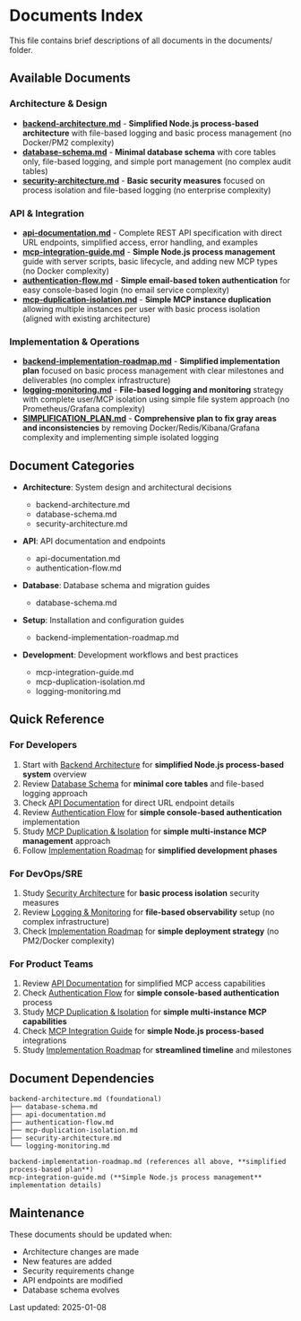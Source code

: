 # Documents Index

This file contains brief descriptions of all documents in the documents/ folder.

## Available Documents

### Architecture & Design
- **[backend-architecture.md](./backend-architecture.md)** - **Simplified Node.js process-based architecture** with file-based logging and basic process management (no Docker/PM2 complexity)
- **[database-schema.md](./database-schema.md)** - **Minimal database schema** with core tables only, file-based logging, and simple port management (no complex audit tables)
- **[security-architecture.md](./security-architecture.md)** - **Basic security measures** focused on process isolation and file-based logging (no enterprise complexity)

### API & Integration
- **[api-documentation.md](./api-documentation.md)** - Complete REST API specification with direct URL endpoints, simplified access, error handling, and examples
- **[mcp-integration-guide.md](./mcp-integration-guide.md)** - **Simple Node.js process management** guide with server scripts, basic lifecycle, and adding new MCP types (no Docker complexity)
- **[authentication-flow.md](./authentication-flow.md)** - **Simple email-based token authentication** for easy console-based login (no email service complexity)
- **[mcp-duplication-isolation.md](./mcp-duplication-isolation.md)** - **Simple MCP instance duplication** allowing multiple instances per user with basic process isolation (aligned with existing architecture)

### Implementation & Operations
- **[backend-implementation-roadmap.md](./backend-implementation-roadmap.md)** - **Simplified implementation plan** focused on basic process management with clear milestones and deliverables (no complex infrastructure)
- **[logging-monitoring.md](./logging-monitoring.md)** - **File-based logging and monitoring** strategy with complete user/MCP isolation using simple file system approach (no Prometheus/Grafana complexity)
- **[SIMPLIFICATION_PLAN.md](./SIMPLIFICATION_PLAN.md)** - **Comprehensive plan to fix gray areas and inconsistencies** by removing Docker/Redis/Kibana/Grafana complexity and implementing simple isolated logging

## Document Categories

- **Architecture**: System design and architectural decisions
  - backend-architecture.md
  - database-schema.md
  - security-architecture.md

- **API**: API documentation and endpoints
  - api-documentation.md
  - authentication-flow.md

- **Database**: Database schema and migration guides
  - database-schema.md

- **Setup**: Installation and configuration guides
  - backend-implementation-roadmap.md

- **Development**: Development workflows and best practices
  - mcp-integration-guide.md
  - mcp-duplication-isolation.md
  - logging-monitoring.md

## Quick Reference

### For Developers
1. Start with [Backend Architecture](./backend-architecture.md) for **simplified Node.js process-based system** overview
2. Review [Database Schema](./database-schema.md) for **minimal core tables** and file-based logging approach
3. Check [API Documentation](./api-documentation.md) for direct URL endpoint details
4. Review [Authentication Flow](./authentication-flow.md) for **simple console-based authentication** implementation
5. Study [MCP Duplication & Isolation](./mcp-duplication-isolation.md) for **simple multi-instance MCP management** approach
6. Follow [Implementation Roadmap](./backend-implementation-roadmap.md) for **simplified development phases**

### For DevOps/SRE
1. Study [Security Architecture](./security-architecture.md) for **basic process isolation** security measures
2. Review [Logging & Monitoring](./logging-monitoring.md) for **file-based observability** setup (no complex infrastructure)
3. Check [Implementation Roadmap](./backend-implementation-roadmap.md) for **simple deployment strategy** (no PM2/Docker complexity)

### For Product Teams
1. Review [API Documentation](./api-documentation.md) for simplified MCP access capabilities
2. Check [Authentication Flow](./authentication-flow.md) for **simple console-based authentication** process
3. Study [MCP Duplication & Isolation](./mcp-duplication-isolation.md) for **simple multi-instance MCP capabilities**
4. Check [MCP Integration Guide](./mcp-integration-guide.md) for **simple Node.js process-based** integrations
5. Study [Implementation Roadmap](./backend-implementation-roadmap.md) for **streamlined timeline** and milestones

## Document Dependencies

```
backend-architecture.md (foundational)
├── database-schema.md
├── api-documentation.md
├── authentication-flow.md
├── mcp-duplication-isolation.md
├── security-architecture.md
└── logging-monitoring.md

backend-implementation-roadmap.md (references all above, **simplified process-based plan**)
mcp-integration-guide.md (**Simple Node.js process management** implementation details)
```

## Maintenance

These documents should be updated when:
- Architecture changes are made
- New features are added
- Security requirements change
- API endpoints are modified
- Database schema evolves

Last updated: 2025-01-08